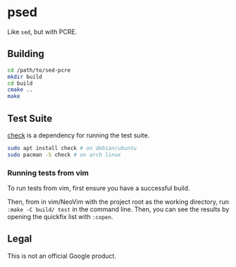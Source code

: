# psed

Like `sed`, but with PCRE.

## Building

```bash
cd /path/to/sed-pcre
mkdir build
cd build
cmake ..
make
```

## Test Suite

[check](https://github.com/libcheck/check) is a dependency for running the
test suite.

```bash
sudo apt install check # on debian/ubuntu
sudo pacman -S check # on arch linux
```

### Running tests from vim

To run tests from vim, first ensure you have a successful build.

Then, from in vim/NeoVim with the project root as the working directory, run
`:make -C build/ test` in the command line. Then, you can see the results by
opening the quickfix list with `:copen`.

## Legal

This is not an official Google product.

